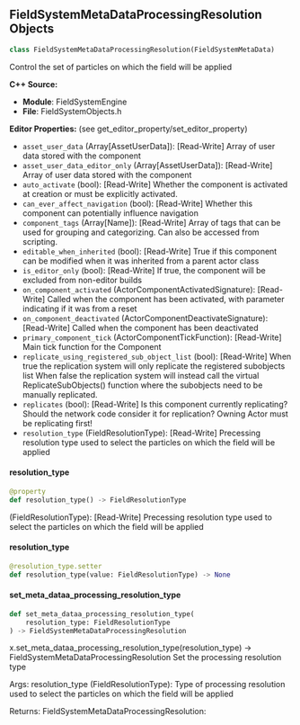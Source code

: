 ## FieldSystemMetaDataProcessingResolution Objects

```python
class FieldSystemMetaDataProcessingResolution(FieldSystemMetaData)
```

Control the set of particles on which the field will be applied

**C++ Source:**

- **Module**: FieldSystemEngine
- **File**: FieldSystemObjects.h

**Editor Properties:** (see get_editor_property/set_editor_property)

- ``asset_user_data`` (Array[AssetUserData]):  [Read-Write] Array of user data stored with the component
- ``asset_user_data_editor_only`` (Array[AssetUserData]):  [Read-Write] Array of user data stored with the component
- ``auto_activate`` (bool):  [Read-Write] Whether the component is activated at creation or must be explicitly activated.
- ``can_ever_affect_navigation`` (bool):  [Read-Write] Whether this component can potentially influence navigation
- ``component_tags`` (Array[Name]):  [Read-Write] Array of tags that can be used for grouping and categorizing. Can also be accessed from scripting.
- ``editable_when_inherited`` (bool):  [Read-Write] True if this component can be modified when it was inherited from a parent actor class
- ``is_editor_only`` (bool):  [Read-Write] If true, the component will be excluded from non-editor builds
- ``on_component_activated`` (ActorComponentActivatedSignature):  [Read-Write] Called when the component has been activated, with parameter indicating if it was from a reset
- ``on_component_deactivated`` (ActorComponentDeactivateSignature):  [Read-Write] Called when the component has been deactivated
- ``primary_component_tick`` (ActorComponentTickFunction):  [Read-Write] Main tick function for the Component
- ``replicate_using_registered_sub_object_list`` (bool):  [Read-Write] When true the replication system will only replicate the registered subobjects list
  When false the replication system will instead call the virtual ReplicateSubObjects() function where the subobjects need to be manually replicated.
- ``replicates`` (bool):  [Read-Write] Is this component currently replicating? Should the network code consider it for replication? Owning Actor must be replicating first!
- ``resolution_type`` (FieldResolutionType):  [Read-Write] Precessing resolution type used to select the particles on which the field will be applied

<a id="unreal.FieldSystemMetaDataProcessingResolution.resolution_type"></a>

#### resolution_type

```python
@property
def resolution_type() -> FieldResolutionType
```

(FieldResolutionType):  [Read-Write] Precessing resolution type used to select the particles on which the field will be applied

<a id="unreal.FieldSystemMetaDataProcessingResolution.resolution_type"></a>

#### resolution_type

```python
@resolution_type.setter
def resolution_type(value: FieldResolutionType) -> None
```

<a id="unreal.FieldSystemMetaDataProcessingResolution.set_meta_dataa_processing_resolution_type"></a>

#### set_meta_dataa_processing_resolution_type

```python
def set_meta_dataa_processing_resolution_type(
    resolution_type: FieldResolutionType
) -> FieldSystemMetaDataProcessingResolution
```

x.set_meta_dataa_processing_resolution_type(resolution_type) -> FieldSystemMetaDataProcessingResolution
Set the processing resolution type

Args:
    resolution_type (FieldResolutionType): Type of processing resolution used to select the particles on which the field will be applied

Returns:
    FieldSystemMetaDataProcessingResolution:

<a id="unreal.FieldSystemMetaDataFilter"></a>
